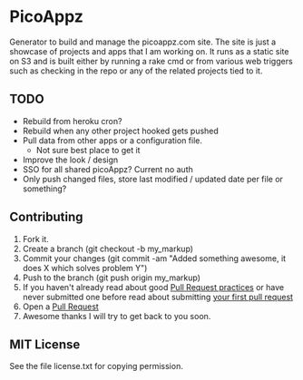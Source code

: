 PicoAppz
========

Generator to build and manage the picoappz.com site. The site is just a showcase of projects and apps that I am working on. It runs as a static site on S3 and is built either by running a rake cmd or from various web triggers such as checking in the repo or any of the related projects tied to it.

## TODO

* Rebuild from heroku cron?
* Rebuild when any other project hooked gets pushed
* Pull data from other apps or a configuration file.
  * Not sure best place to get it
* Improve the look / design
* SSO for all shared picoAppz? Current no auth
* Only push changed files, store last modified / updated date per file or something?


## Contributing

1. Fork it.
2. Create a branch (git checkout -b my_markup)
3. Commit your changes (git commit -am "Added something awesome, it does X which solves problem Y")
4. Push to the branch (git push origin my_markup)
5. If you haven't already read about good [Pull Request practices](http://codeinthehole.com/writing/pull-requests-and-other-good-practices-for-teams-using-github/) or have never submitted one before read about submitting [your first pull request](http://jumpstartlab.com/news/archives/2013/04/15/your-first-pull-request)
6. Open a [Pull Request](https://help.github.com/articles/using-pull-requests)
7. Awesome thanks I will try to get back to you soon.

## MIT License

See the file license.txt for copying permission.


